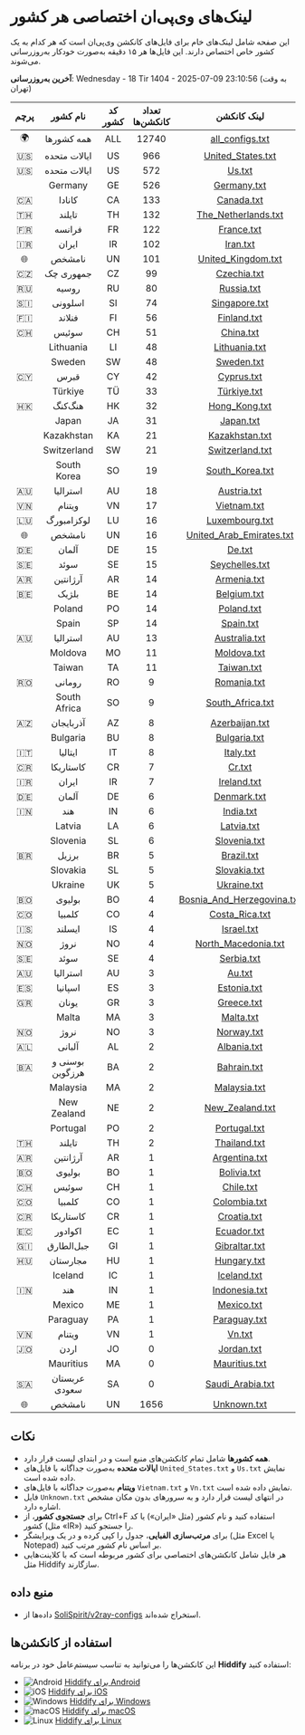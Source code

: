# لینک‌های وی‌پی‌ان اختصاصی هر کشور

این صفحه شامل لینک‌های خام برای فایل‌های کانکشن وی‌پی‌ان است که هر کدام به یک کشور خاص اختصاص دارند. این فایل‌ها هر ۱۵ دقیقه به‌صورت خودکار به‌روزرسانی می‌شوند.

**آخرین به‌روزرسانی**: Wednesday - 18 Tir 1404 - 2025-07-09 23:10:56 (به وقت تهران)

| پرچم | نام کشور | کد کشور | تعداد کانکشن‌ها | لینک کانکشن |
|:----:|:--------:|:------:|:---------------:|:-----------:|
| 🌍 | همه کشورها | ALL | 12740 | [all_configs.txt](https://raw.githubusercontent.com/SoliSpirit/v2ray-configs/main/all_configs.txt) |
| 🇺🇸 | ایالات متحده | US | 966 | [United_States.txt](https://raw.githubusercontent.com/SoliSpirit/v2ray-configs/main/Countries/United_States.txt) |
| 🇺🇸 | ایالات متحده | US | 572 | [Us.txt](https://raw.githubusercontent.com/SoliSpirit/v2ray-configs/main/Countries/Us.txt) |
|  | Germany | GE | 526 | [Germany.txt](https://raw.githubusercontent.com/SoliSpirit/v2ray-configs/main/Countries/Germany.txt) |
| 🇨🇦 | کانادا | CA | 133 | [Canada.txt](https://raw.githubusercontent.com/SoliSpirit/v2ray-configs/main/Countries/Canada.txt) |
| 🇹🇭 | تایلند | TH | 132 | [The_Netherlands.txt](https://raw.githubusercontent.com/SoliSpirit/v2ray-configs/main/Countries/The_Netherlands.txt) |
| 🇫🇷 | فرانسه | FR | 122 | [France.txt](https://raw.githubusercontent.com/SoliSpirit/v2ray-configs/main/Countries/France.txt) |
| 🇮🇷 | ایران | IR | 102 | [Iran.txt](https://raw.githubusercontent.com/SoliSpirit/v2ray-configs/main/Countries/Iran.txt) |
| 🌐 | نامشخص | UN | 101 | [United_Kingdom.txt](https://raw.githubusercontent.com/SoliSpirit/v2ray-configs/main/Countries/United_Kingdom.txt) |
| 🇨🇿 | جمهوری چک | CZ | 99 | [Czechia.txt](https://raw.githubusercontent.com/SoliSpirit/v2ray-configs/main/Countries/Czechia.txt) |
| 🇷🇺 | روسیه | RU | 80 | [Russia.txt](https://raw.githubusercontent.com/SoliSpirit/v2ray-configs/main/Countries/Russia.txt) |
| 🇸🇮 | اسلوونی | SI | 74 | [Singapore.txt](https://raw.githubusercontent.com/SoliSpirit/v2ray-configs/main/Countries/Singapore.txt) |
| 🇫🇮 | فنلاند | FI | 56 | [Finland.txt](https://raw.githubusercontent.com/SoliSpirit/v2ray-configs/main/Countries/Finland.txt) |
| 🇨🇭 | سوئیس | CH | 51 | [China.txt](https://raw.githubusercontent.com/SoliSpirit/v2ray-configs/main/Countries/China.txt) |
|  | Lithuania | LI | 48 | [Lithuania.txt](https://raw.githubusercontent.com/SoliSpirit/v2ray-configs/main/Countries/Lithuania.txt) |
|  | Sweden | SW | 48 | [Sweden.txt](https://raw.githubusercontent.com/SoliSpirit/v2ray-configs/main/Countries/Sweden.txt) |
| 🇨🇾 | قبرس | CY | 42 | [Cyprus.txt](https://raw.githubusercontent.com/SoliSpirit/v2ray-configs/main/Countries/Cyprus.txt) |
|  | Türkiye | TÜ | 33 | [Türkiye.txt](https://raw.githubusercontent.com/SoliSpirit/v2ray-configs/main/Countries/Türkiye.txt) |
| 🇭🇰 | هنگ‌کنگ | HK | 32 | [Hong_Kong.txt](https://raw.githubusercontent.com/SoliSpirit/v2ray-configs/main/Countries/Hong_Kong.txt) |
|  | Japan | JA | 31 | [Japan.txt](https://raw.githubusercontent.com/SoliSpirit/v2ray-configs/main/Countries/Japan.txt) |
|  | Kazakhstan | KA | 21 | [Kazakhstan.txt](https://raw.githubusercontent.com/SoliSpirit/v2ray-configs/main/Countries/Kazakhstan.txt) |
|  | Switzerland | SW | 21 | [Switzerland.txt](https://raw.githubusercontent.com/SoliSpirit/v2ray-configs/main/Countries/Switzerland.txt) |
|  | South Korea | SO | 19 | [South_Korea.txt](https://raw.githubusercontent.com/SoliSpirit/v2ray-configs/main/Countries/South_Korea.txt) |
| 🇦🇺 | استرالیا | AU | 18 | [Austria.txt](https://raw.githubusercontent.com/SoliSpirit/v2ray-configs/main/Countries/Austria.txt) |
| 🇻🇳 | ویتنام | VN | 17 | [Vietnam.txt](https://raw.githubusercontent.com/SoliSpirit/v2ray-configs/main/Countries/Vietnam.txt) |
| 🇱🇺 | لوکزامبورگ | LU | 16 | [Luxembourg.txt](https://raw.githubusercontent.com/SoliSpirit/v2ray-configs/main/Countries/Luxembourg.txt) |
| 🌐 | نامشخص | UN | 16 | [United_Arab_Emirates.txt](https://raw.githubusercontent.com/SoliSpirit/v2ray-configs/main/Countries/United_Arab_Emirates.txt) |
| 🇩🇪 | آلمان | DE | 15 | [De.txt](https://raw.githubusercontent.com/SoliSpirit/v2ray-configs/main/Countries/De.txt) |
| 🇸🇪 | سوئد | SE | 15 | [Seychelles.txt](https://raw.githubusercontent.com/SoliSpirit/v2ray-configs/main/Countries/Seychelles.txt) |
| 🇦🇷 | آرژانتین | AR | 14 | [Armenia.txt](https://raw.githubusercontent.com/SoliSpirit/v2ray-configs/main/Countries/Armenia.txt) |
| 🇧🇪 | بلژیک | BE | 14 | [Belgium.txt](https://raw.githubusercontent.com/SoliSpirit/v2ray-configs/main/Countries/Belgium.txt) |
|  | Poland | PO | 14 | [Poland.txt](https://raw.githubusercontent.com/SoliSpirit/v2ray-configs/main/Countries/Poland.txt) |
|  | Spain | SP | 14 | [Spain.txt](https://raw.githubusercontent.com/SoliSpirit/v2ray-configs/main/Countries/Spain.txt) |
| 🇦🇺 | استرالیا | AU | 13 | [Australia.txt](https://raw.githubusercontent.com/SoliSpirit/v2ray-configs/main/Countries/Australia.txt) |
|  | Moldova | MO | 11 | [Moldova.txt](https://raw.githubusercontent.com/SoliSpirit/v2ray-configs/main/Countries/Moldova.txt) |
|  | Taiwan | TA | 11 | [Taiwan.txt](https://raw.githubusercontent.com/SoliSpirit/v2ray-configs/main/Countries/Taiwan.txt) |
| 🇷🇴 | رومانی | RO | 9 | [Romania.txt](https://raw.githubusercontent.com/SoliSpirit/v2ray-configs/main/Countries/Romania.txt) |
|  | South Africa | SO | 9 | [South_Africa.txt](https://raw.githubusercontent.com/SoliSpirit/v2ray-configs/main/Countries/South_Africa.txt) |
| 🇦🇿 | آذربایجان | AZ | 8 | [Azerbaijan.txt](https://raw.githubusercontent.com/SoliSpirit/v2ray-configs/main/Countries/Azerbaijan.txt) |
|  | Bulgaria | BU | 8 | [Bulgaria.txt](https://raw.githubusercontent.com/SoliSpirit/v2ray-configs/main/Countries/Bulgaria.txt) |
| 🇮🇹 | ایتالیا | IT | 8 | [Italy.txt](https://raw.githubusercontent.com/SoliSpirit/v2ray-configs/main/Countries/Italy.txt) |
| 🇨🇷 | کاستاریکا | CR | 7 | [Cr.txt](https://raw.githubusercontent.com/SoliSpirit/v2ray-configs/main/Countries/Cr.txt) |
| 🇮🇷 | ایران | IR | 7 | [Ireland.txt](https://raw.githubusercontent.com/SoliSpirit/v2ray-configs/main/Countries/Ireland.txt) |
| 🇩🇪 | آلمان | DE | 6 | [Denmark.txt](https://raw.githubusercontent.com/SoliSpirit/v2ray-configs/main/Countries/Denmark.txt) |
| 🇮🇳 | هند | IN | 6 | [India.txt](https://raw.githubusercontent.com/SoliSpirit/v2ray-configs/main/Countries/India.txt) |
|  | Latvia | LA | 6 | [Latvia.txt](https://raw.githubusercontent.com/SoliSpirit/v2ray-configs/main/Countries/Latvia.txt) |
|  | Slovenia | SL | 6 | [Slovenia.txt](https://raw.githubusercontent.com/SoliSpirit/v2ray-configs/main/Countries/Slovenia.txt) |
| 🇧🇷 | برزیل | BR | 5 | [Brazil.txt](https://raw.githubusercontent.com/SoliSpirit/v2ray-configs/main/Countries/Brazil.txt) |
|  | Slovakia | SL | 5 | [Slovakia.txt](https://raw.githubusercontent.com/SoliSpirit/v2ray-configs/main/Countries/Slovakia.txt) |
|  | Ukraine | UK | 5 | [Ukraine.txt](https://raw.githubusercontent.com/SoliSpirit/v2ray-configs/main/Countries/Ukraine.txt) |
| 🇧🇴 | بولیوی | BO | 4 | [Bosnia_And_Herzegovina.txt](https://raw.githubusercontent.com/SoliSpirit/v2ray-configs/main/Countries/Bosnia_And_Herzegovina.txt) |
| 🇨🇴 | کلمبیا | CO | 4 | [Costa_Rica.txt](https://raw.githubusercontent.com/SoliSpirit/v2ray-configs/main/Countries/Costa_Rica.txt) |
| 🇮🇸 | ایسلند | IS | 4 | [Israel.txt](https://raw.githubusercontent.com/SoliSpirit/v2ray-configs/main/Countries/Israel.txt) |
| 🇳🇴 | نروژ | NO | 4 | [North_Macedonia.txt](https://raw.githubusercontent.com/SoliSpirit/v2ray-configs/main/Countries/North_Macedonia.txt) |
| 🇸🇪 | سوئد | SE | 4 | [Serbia.txt](https://raw.githubusercontent.com/SoliSpirit/v2ray-configs/main/Countries/Serbia.txt) |
| 🇦🇺 | استرالیا | AU | 3 | [Au.txt](https://raw.githubusercontent.com/SoliSpirit/v2ray-configs/main/Countries/Au.txt) |
| 🇪🇸 | اسپانیا | ES | 3 | [Estonia.txt](https://raw.githubusercontent.com/SoliSpirit/v2ray-configs/main/Countries/Estonia.txt) |
| 🇬🇷 | یونان | GR | 3 | [Greece.txt](https://raw.githubusercontent.com/SoliSpirit/v2ray-configs/main/Countries/Greece.txt) |
|  | Malta | MA | 3 | [Malta.txt](https://raw.githubusercontent.com/SoliSpirit/v2ray-configs/main/Countries/Malta.txt) |
| 🇳🇴 | نروژ | NO | 3 | [Norway.txt](https://raw.githubusercontent.com/SoliSpirit/v2ray-configs/main/Countries/Norway.txt) |
| 🇦🇱 | آلبانی | AL | 2 | [Albania.txt](https://raw.githubusercontent.com/SoliSpirit/v2ray-configs/main/Countries/Albania.txt) |
| 🇧🇦 | بوسنی و هرزگوین | BA | 2 | [Bahrain.txt](https://raw.githubusercontent.com/SoliSpirit/v2ray-configs/main/Countries/Bahrain.txt) |
|  | Malaysia | MA | 2 | [Malaysia.txt](https://raw.githubusercontent.com/SoliSpirit/v2ray-configs/main/Countries/Malaysia.txt) |
|  | New Zealand | NE | 2 | [New_Zealand.txt](https://raw.githubusercontent.com/SoliSpirit/v2ray-configs/main/Countries/New_Zealand.txt) |
|  | Portugal | PO | 2 | [Portugal.txt](https://raw.githubusercontent.com/SoliSpirit/v2ray-configs/main/Countries/Portugal.txt) |
| 🇹🇭 | تایلند | TH | 2 | [Thailand.txt](https://raw.githubusercontent.com/SoliSpirit/v2ray-configs/main/Countries/Thailand.txt) |
| 🇦🇷 | آرژانتین | AR | 1 | [Argentina.txt](https://raw.githubusercontent.com/SoliSpirit/v2ray-configs/main/Countries/Argentina.txt) |
| 🇧🇴 | بولیوی | BO | 1 | [Bolivia.txt](https://raw.githubusercontent.com/SoliSpirit/v2ray-configs/main/Countries/Bolivia.txt) |
| 🇨🇭 | سوئیس | CH | 1 | [Chile.txt](https://raw.githubusercontent.com/SoliSpirit/v2ray-configs/main/Countries/Chile.txt) |
| 🇨🇴 | کلمبیا | CO | 1 | [Colombia.txt](https://raw.githubusercontent.com/SoliSpirit/v2ray-configs/main/Countries/Colombia.txt) |
| 🇨🇷 | کاستاریکا | CR | 1 | [Croatia.txt](https://raw.githubusercontent.com/SoliSpirit/v2ray-configs/main/Countries/Croatia.txt) |
| 🇪🇨 | اکوادور | EC | 1 | [Ecuador.txt](https://raw.githubusercontent.com/SoliSpirit/v2ray-configs/main/Countries/Ecuador.txt) |
| 🇬🇮 | جبل‌الطارق | GI | 1 | [Gibraltar.txt](https://raw.githubusercontent.com/SoliSpirit/v2ray-configs/main/Countries/Gibraltar.txt) |
| 🇭🇺 | مجارستان | HU | 1 | [Hungary.txt](https://raw.githubusercontent.com/SoliSpirit/v2ray-configs/main/Countries/Hungary.txt) |
|  | Iceland | IC | 1 | [Iceland.txt](https://raw.githubusercontent.com/SoliSpirit/v2ray-configs/main/Countries/Iceland.txt) |
| 🇮🇳 | هند | IN | 1 | [Indonesia.txt](https://raw.githubusercontent.com/SoliSpirit/v2ray-configs/main/Countries/Indonesia.txt) |
|  | Mexico | ME | 1 | [Mexico.txt](https://raw.githubusercontent.com/SoliSpirit/v2ray-configs/main/Countries/Mexico.txt) |
|  | Paraguay | PA | 1 | [Paraguay.txt](https://raw.githubusercontent.com/SoliSpirit/v2ray-configs/main/Countries/Paraguay.txt) |
| 🇻🇳 | ویتنام | VN | 1 | [Vn.txt](https://raw.githubusercontent.com/SoliSpirit/v2ray-configs/main/Countries/Vn.txt) |
| 🇯🇴 | اردن | JO | 0 | [Jordan.txt](https://raw.githubusercontent.com/SoliSpirit/v2ray-configs/main/Countries/Jordan.txt) |
|  | Mauritius | MA | 0 | [Mauritius.txt](https://raw.githubusercontent.com/SoliSpirit/v2ray-configs/main/Countries/Mauritius.txt) |
| 🇸🇦 | عربستان سعودی | SA | 0 | [Saudi_Arabia.txt](https://raw.githubusercontent.com/SoliSpirit/v2ray-configs/main/Countries/Saudi_Arabia.txt) |
| 🌐 | نامشخص | UN | 1656 | [Unknown.txt](https://raw.githubusercontent.com/SoliSpirit/v2ray-configs/main/Countries/Unknown.txt) |

## نکات
- **همه کشورها** شامل تمام کانکشن‌های منبع است و در ابتدای لیست قرار دارد.
- **ایالات متحده** به‌صورت جداگانه با فایل‌های `United_States.txt` و `Us.txt` نمایش داده شده است.
- **ویتنام** به‌صورت جداگانه با فایل‌های `Vietnam.txt` و `Vn.txt` نمایش داده شده است.
- فایل `Unknown.txt` در انتهای لیست قرار دارد و به سرورهای بدون مکان مشخص اشاره دارد.
- برای **جستجوی کشور**، از Ctrl+F استفاده کنید و نام کشور (مثل «ایران») یا کد کشور (مثل «IR») را جستجو کنید.
- برای **مرتب‌سازی الفبایی**، جدول را کپی کرده و در یک ویرایشگر (مثل Excel یا Notepad) بر اساس نام کشور مرتب کنید.
- هر فایل شامل کانکشن‌های اختصاصی برای کشور مربوطه است که با کلاینت‌هایی مثل Hiddify سازگارند.

## منبع داده
- داده‌ها از [SoliSpirit/v2ray-configs](https://github.com/SoliSpirit/v2ray-configs) استخراج شده‌اند.

## استفاده از کانکشن‌ها
این کانکشن‌ها را می‌توانید به تناسب سیستم‌عامل خود در برنامه **Hiddify** استفاده کنید:

- ![Android](https://hiddify.com/assets/platforms/android.svg) [Hiddify برای Android](https://play.google.com/store/apps/details?id=app.hiddify.com)
- ![iOS](https://hiddify.com/assets/platforms/apple.svg) [Hiddify برای iOS](https://apps.apple.com/us/app/hiddify-proxy-vpn/id6596777532?platform=iphone)
- ![Windows](https://hiddify.com/assets/platforms/windows.svg) [Hiddify برای Windows](https://github.com/hiddify/hiddify-app/releases/latest/download/Hiddify-Windows-Setup-x64.Msix)
- ![macOS](https://hiddify.com/assets/platforms/mac.svg) [Hiddify برای macOS](https://github.com/hiddify/hiddify-app/releases/latest/download/Hiddify-MacOS.dmg)
- ![Linux](https://hiddify.com/assets/platforms/linux.svg) [Hiddify برای Linux](https://github.com/hiddify/hiddify-app/releases/latest/download/Hiddify-Linux-x64.AppImage)
